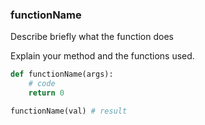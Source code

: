### functionName

Describe briefly what the function does

Explain your method and the functions used.

``` python
def functionName(args):
    # code
    return 0
```

``` python
functionName(val) # result
```